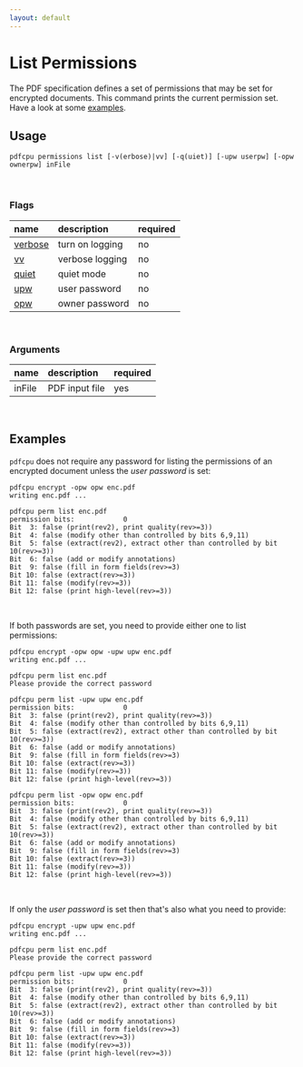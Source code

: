 ```yaml
---
layout: default
---
```


# List Permissions

The PDF specification defines a set of permissions that may be set for encrypted documents.
This command prints the current permission set. Have a look at some [examples](#examples).

## Usage

```
pdfcpu permissions list [-v(erbose)|vv] [-q(uiet)] [-upw userpw] [-opw ownerpw] inFile
```

<br>

### Flags

| name                             | description     | required
|:---------------------------------|:----------------|:--------
| [verbose](../getting_started/common_flags.md) | turn on logging | no
| [vv](../getting_started/common_flags.md)      | verbose logging | no
| [quiet](../getting_started/common_flags.md)   | quiet mode      | no
| [upw](../getting_started/common_flags.md)     | user password   | no
| [opw](../getting_started/common_flags.md)     | owner password  | no

<br>

### Arguments

| name         | description            | required
|:-------------|:-----------------------|:--------
| inFile       | PDF input file         | yes

<br>

## Examples

`pdfcpu` does not require any password for listing the permissions of an encrypted document unless the *user password* is set:

```
pdfcpu encrypt -opw opw enc.pdf
writing enc.pdf ...

pdfcpu perm list enc.pdf
permission bits:            0
Bit  3: false (print(rev2), print quality(rev>=3))
Bit  4: false (modify other than controlled by bits 6,9,11)
Bit  5: false (extract(rev2), extract other than controlled by bit 10(rev>=3))
Bit  6: false (add or modify annotations)
Bit  9: false (fill in form fields(rev>=3)
Bit 10: false (extract(rev>=3))
Bit 11: false (modify(rev>=3))
Bit 12: false (print high-level(rev>=3))
```

<br>

If both passwords are set, you need to provide either one to list permissions:

```
pdfcpu encrypt -opw opw -upw upw enc.pdf
writing enc.pdf ...

pdfcpu perm list enc.pdf
Please provide the correct password

pdfcpu perm list -upw upw enc.pdf
permission bits:            0
Bit  3: false (print(rev2), print quality(rev>=3))
Bit  4: false (modify other than controlled by bits 6,9,11)
Bit  5: false (extract(rev2), extract other than controlled by bit 10(rev>=3))
Bit  6: false (add or modify annotations)
Bit  9: false (fill in form fields(rev>=3)
Bit 10: false (extract(rev>=3))
Bit 11: false (modify(rev>=3))
Bit 12: false (print high-level(rev>=3))

pdfcpu perm list -opw opw enc.pdf
permission bits:            0
Bit  3: false (print(rev2), print quality(rev>=3))
Bit  4: false (modify other than controlled by bits 6,9,11)
Bit  5: false (extract(rev2), extract other than controlled by bit 10(rev>=3))
Bit  6: false (add or modify annotations)
Bit  9: false (fill in form fields(rev>=3)
Bit 10: false (extract(rev>=3))
Bit 11: false (modify(rev>=3))
Bit 12: false (print high-level(rev>=3))
```

<br>

If only the *user password* is set then that's also what you need to provide:

```
pdfcpu encrypt -upw upw enc.pdf
writing enc.pdf ...

pdfcpu perm list enc.pdf
Please provide the correct password

pdfcpu perm list -upw upw enc.pdf
permission bits:            0
Bit  3: false (print(rev2), print quality(rev>=3))
Bit  4: false (modify other than controlled by bits 6,9,11)
Bit  5: false (extract(rev2), extract other than controlled by bit 10(rev>=3))
Bit  6: false (add or modify annotations)
Bit  9: false (fill in form fields(rev>=3)
Bit 10: false (extract(rev>=3))
Bit 11: false (modify(rev>=3))
Bit 12: false (print high-level(rev>=3))
```